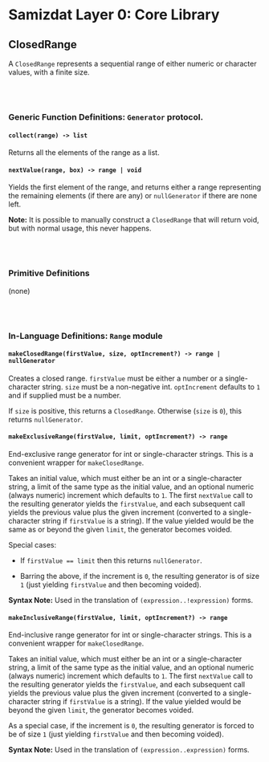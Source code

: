 Samizdat Layer 0: Core Library
==============================

ClosedRange
-----------

A `ClosedRange` represents a sequential range of either numeric or
character values, with a finite size.


<br><br>
### Generic Function Definitions: `Generator` protocol.

#### `collect(range) -> list`

Returns all the elements of the range as a list.

#### `nextValue(range, box) -> range | void`

Yields the first element of the range, and returns either a range representing
the remaining elements (if there are any) or `nullGenerator` if there are
none left.

**Note:** It is possible to manually construct a `ClosedRange` that will
return void, but with normal usage, this never happens.


<br><br>
### Primitive Definitions

(none)


<br><br>
### In-Language Definitions: `Range` module

#### `makeClosedRange(firstValue, size, optIncrement?) -> range | nullGenerator`

Creates a closed range. `firstValue` must be either a number or
a single-character string. `size` must be a non-negative int.
`optIncrement` defaults to `1` and if supplied must be a number.

If `size` is positive, this returns a `ClosedRange`. Otherwise
(`size` is `0`), this returns `nullGenerator`.

#### `makeExclusiveRange(firstValue, limit, optIncrement?) -> range`

End-exclusive range generator for int or single-character strings.
This is a convenient wrapper for `makeClosedRange`.

Takes an initial value, which must either be an int or a single-character
string, a limit of the same type as the initial value, and an optional
numeric (always numeric) increment which defaults to `1`. The first `nextValue`
call to the resulting generator yields the `firstValue`, and each subsequent
call yields the previous value plus the given increment (converted to a
single-character string if `firstValue` is a string). If the value yielded
would be the same as or beyond the given `limit`, the generator becomes
voided.

Special cases:

* If `firstValue == limit` then this returns `nullGenerator`.

* Barring the above, if the increment is `0`, the resulting generator is
  of size `1` (just yielding `firstValue` and then becoming voided).

**Syntax Note:** Used in the translation of `(expression..!expression)`
forms.

#### `makeInclusiveRange(firstValue, limit, optIncrement?) -> range`

End-inclusive range generator for int or single-character strings.
This is a convenient wrapper for `makeClosedRange`.

Takes an initial value, which must either be an int or a single-character
string, a limit of the same type as the initial value, and an optional
numeric (always numeric) increment which defaults to `1`. The first `nextValue`
call to the resulting generator yields the `firstValue`, and each subsequent
call yields the previous value plus the given increment (converted to a
single-character string if `firstValue` is a string). If the value yielded
would be beyond the given `limit`, the generator becomes voided.

As a special case, if the increment is `0`, the resulting generator is
forced to be of size `1` (just yielding `firstValue` and then becoming
voided).

**Syntax Note:** Used in the translation of `(expression..expression)`
forms.
